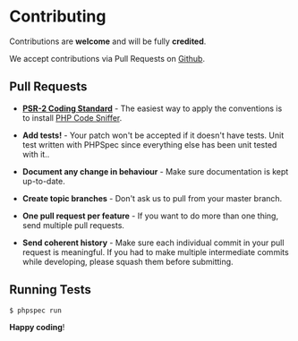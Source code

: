 # Contributing

Contributions are **welcome** and will be fully **credited**.

We accept contributions via Pull Requests on [Github](https://github.com/anomalylabs/lexicon).


## Pull Requests

- **[PSR-2 Coding Standard](https://github.com/php-fig/fig-standards/blob/master/accepted/PSR-2-coding-style-guide.md)** 
\- The easiest way to apply the conventions is to install [PHP Code Sniffer](http://pear.php.net/package/PHP_CodeSniffer).

- **Add tests!** - Your patch won't be accepted if it doesn't have tests. Unit test written with PHPSpec since 
everything else has been unit tested with it..

- **Document any change in behaviour** - Make sure documentation is kept up-to-date.

- **Create topic branches** - Don't ask us to pull from your master branch.

- **One pull request per feature** - If you want to do more than one thing, send multiple pull requests.

- **Send coherent history** - Make sure each individual commit in your pull request is meaningful. If you had to make 
multiple intermediate commits while developing, please squash them before submitting.


## Running Tests

```language-php
$ phpspec run
```

**Happy coding**!